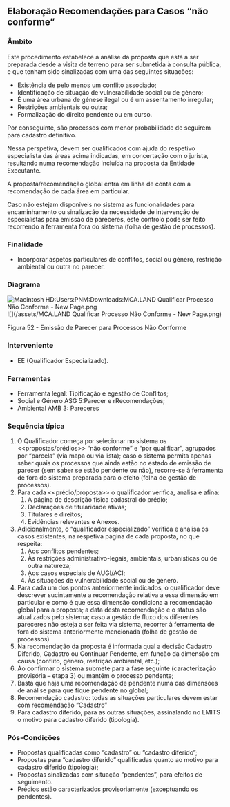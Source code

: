 ## Elaboração Recomendações para Casos “não conforme”

### Âmbito

Este procedimento estabelece a análise da proposta que está a ser preparada desde a visita de terreno para ser submetida à consulta pública, e que tenham sido sinalizadas com uma das seguintes situações:

* Existência de pelo menos um conflito associado;
* Identificação de situação de vulnerabilidade social ou de género;
* É uma área urbana de génese ilegal ou é um assentamento irregular;
* Restrições ambientais ou outra;
* Formalização do direito pendente ou em curso.

Por conseguinte, são processos com menor probabilidade de seguirem para cadastro definitivo.

Nessa perspetiva, devem ser qualificados com ajuda do respetivo especialista das áreas acima indicadas, em concertação com o jurista, resultando numa recomendação incluída na proposta da Entidade Executante.

A proposta/recomendação global entra em linha de conta com a recomendação de cada área em particular.

Caso não estejam disponíveis no sistema as funcionalidades para encaminhamento ou sinalização da necessidade de intervenção de especialistas para emissão de pareceres, este controlo pode ser feito recorrendo a ferramenta fora do sistema \(folha de gestão de processos\).

### Finalidade

* Incorporar aspetos particulares de conflitos, social ou género, restrição ambiental ou outra no parecer.

### Diagrama

![Macintosh HD:Users:PNM:Downloads:MCA.LAND Qualificar Processo Não Conforme - New Page.png](../assets/macintosh_hduserspnmdownloadsmc.png)![](/assets/MCA.LAND Qualificar Processo Não Conforme - New Page.png)

Figura 52 - Emissão de Parecer para Processos Não Conforme

### Interveniente

* EE \(Qualificador Especializado\).

### Ferramentas

* Ferramenta legal: Tipificação e egestão de Conflitos;
* Social e Género ASG 5:Parecer e rRecomendações;
* Ambiental AMB 3: Pareceres

### Sequência típica

1. O Qualificador começa por selecionar no sistema os &lt;&lt;propostas/prédios&gt;&gt; “não conforme” e “por qualificar”, agrupados por “parcela” \(via mapa ou via lista\); caso o sistema permita apenas saber quais os processos que ainda estão no estado de emissão de parecer \(sem saber se estão pendente ou não\), recorre-se à ferramenta de fora do sistema preparada para o efeito \(folha de gestão de processos\).
2. Para cada &lt;&lt;prédio/proposta&gt;&gt; o qualificador verifica, analisa e afina:
   1. A página de descrição física cadastral do prédio;
   2. Declarações de titularidade ativas;
   3. Titulares e direitos;
   4. Evidências relevantes e Anexos.
3. Adicionalmente, o “qualificador especializado” verifica e analisa os casos existentes, na respetiva página de cada proposta, no que respeita:
   1. Aos conflitos pendentes;
   2. Às restrições administrativo-legais, ambientais, urbanísticas ou de outra natureza;
   3. Aos casos especiais de AUGI/ACI;
   4. Às situações de vulnerabilidade social ou de género.
4. Para cada um dos pontos anteriormente indicados, o qualificador deve descrever sucintamente a recomendação relativa a essa dimensão em particular e como é que essa dimensão condiciona a recomendação global para a proposta; a data desta recomendação e o status são atualizados pelo sistema; caso a gestão de fluxo dos diferentes pareceres não esteja a ser feita via sistema, recorrer à ferramenta de fora do sistema anteriormente mencionada \(folha de gestão de processos\)
5. Na recomendação da proposta é informada qual a decisão Cadastro Diferido, Cadastro ou Continuar Pendente, em função da dimensão em causa \(conflito, género, restrição ambiental, etc.\);
6. Ao confirmar o sistema submete para a fase seguinte \(caracterização provisória – etapa 3\) ou mantém o processo pendente;
7. Basta que haja uma recomendação de pendente numa das dimensões de análise para que fique pendente no global;
8. Recomendação cadastro: todas as situações particulares devem estar com recomendação “Cadastro”
9. Para cadastro diferido, para as outras situações, assinalando no LMITS o motivo para cadastro diferido \(tipologia\).

### Pós-Condições

* Propostas qualificadas como “cadastro” ou “cadastro diferido”;
* Propostas para “cadastro diferido” qualificadas quanto ao motivo para cadastro diferido \(tipologia\);
* Propostas sinalizadas com situação “pendentes”, para efeitos de seguimento.
* Prédios estão caracterizados provisoriamente \(exceptuando os pendentes\).



